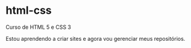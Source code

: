 # html-css
 Curso de HTML 5 e CSS 3

 Estou aprendendo a criar sites e agora vou gerenciar meus repositórios.
